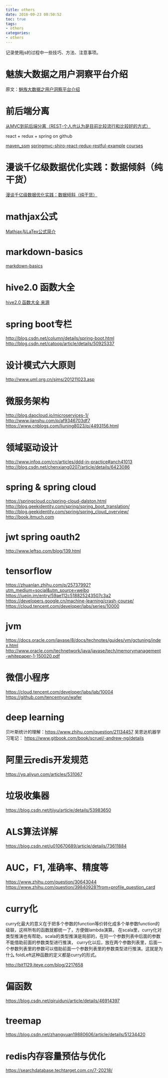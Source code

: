 ```yaml
---
title: others
date: 2016-09-23 08:50:52
toc: true
tags:
- others
categories:
- others
---
```


记录使用js的过程中一些技巧、方法、注意事项。

# 魅族大数据之用户洞察平台介绍

原文：[魅族大数据之用户洞察平台介绍](http://mp.weixin.qq.com/s?__biz=MjM5NzAyNDUwOQ==&mid=2649245419&idx=3&sn=f612e9919bb73bf956bd017640974920&chksm=befca179898b286f510e9f4c8c3fbdae036fe4dae03439f5c4d65ece2ca43e14917db84441e2&mpshare=1&scene=1&srcid=0525YEE5UdfqO3GmSGhhLuKT#rd)

# 前后端分离

[从MVC到前后端分离（REST-个人也认为是目前比较流行和比较好的方式）](http://blog.csdn.net/shaobingj126/article/details/49420145)

react + redux + spring on github

[maven_ssm](https://github.com/Johnson-hd/maven_ssm)
[springmvc-shiro-react-redux-restful-example](https://github.com/jikechenhao/springmvc-shiro-react-redux-restful-example)
[courses](https://github.com/illichso/courses)

# 漫谈千亿级数据优化实践：数据倾斜（纯干货）

[漫谈千亿级数据优化实践：数据倾斜（纯干货）](http://dantezhao.com/2017/04/23/data-skew/?hmsr=toutiao.io&utm_medium=toutiao.io&utm_source=toutiao.io)

# mathjax公式

[Mathjax与LaTex公式简介](http://mlworks.cn/posts/introduction-to-mathjax-and-latex-expression/)

# markdown-basics
[markdown-basics](https://shd101wyy.github.io/markdown-preview-enhanced/#/zh-cn/markdown-basics)

# hive2.0 函数大全
[hive2.0 函数大全 来源](http://www.cnblogs.com/MOBIN/p/5618747.html)

# spring boot专栏

http://blog.csdn.net/column/details/spring-boot.html
http://blog.csdn.net/catoop/article/details/50925337

# 设计模式六大原则

http://www.uml.org.cn/sjms/201211023.asp

# 微服务架构

http://blog.daocloud.io/microservices-1/
http://www.jianshu.com/p/af9346703df7
https://www.cnblogs.com/liuning8023/p/4493156.html

# 领域驱动设计

http://www.infoq.com/cn/articles/ddd-in-practice#anch41013
http://blog.csdn.net/chenxiang0207/article/details/6423086

# spring & spring cloud 

https://springcloud.cc/spring-cloud-dalston.html
http://blog.geekidentity.com/spring/spring_boot_translation/
http://blog.geekidentity.com/spring/spring_cloud_overview/
http://book.itmuch.com

# jwt spring oauth2

http://www.leftso.com/blog/139.html

# tensorflow

https://zhuanlan.zhihu.com/p/25737992?utm_medium=social&utm_source=weibo
https://juejin.im/entry/59ae112c518825243507c3a2
https://developers.google.cn/machine-learning/crash-course/
https://cloud.tencent.com/developer/labs/series/10000

# jvm

https://docs.oracle.com/javase/8/docs/technotes/guides/vm/gctuning/index.html
http://www.oracle.com/technetwork/java/javase/tech/memorymanagement-whitepaper-1-150020.pdf

# 微信小程序

https://cloud.tencent.com/developer/labs/lab/10004
https://github.com/tencentyun/wafer

# deep learning

贝叶斯统计的理解：https://www.zhihu.com/question/21134457
吴恩达机器学习笔记： https://www.gitbook.com/book/scruel/-andrew-ng/details

# 阿里云redis开发规范

https://yq.aliyun.com/articles/531067

# 垃圾收集器

https://blog.csdn.net/tjiyu/article/details/53983650

# ALS算法详解

https://blog.csdn.net/u010670689/article/details/73611884

# AUC，F1, 准确率、精度等

https://www.zhihu.com/question/30643044
https://www.zhihu.com/question/39840928?from=profile_question_card

# curry化

curry化最大的意义在于把多个参数的function等价转化成多个单参数function的级联，这样所有的函数就都统一了，方便做lambda演算。 
在scala里，curry化对类型推演也有帮助，scala的类型推演是局部的，在同一个参数列表中后面的参数不能借助前面的参数类型进行推演，
curry化以后，放在两个参数列表里，后面一个参数列表里的参数可以借助前面一个参数列表里的参数类型进行推演。这就是为什么 foldLeft这种函数的定义都是curry的形式。

http://bit1129.iteye.com/blog/2217658

# 偏函数

https://blog.csdn.net/qiruiduni/article/details/46914397

# treemap

https://blog.csdn.net/zhangyuan19880606/article/details/51234420

# redis内存容量预估与优化

https://searchdatabase.techtarget.com.cn/7-20218/

